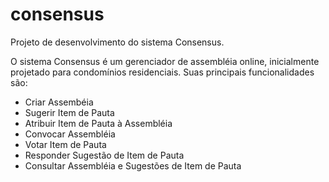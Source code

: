 # consensus
Projeto de desenvolvimento do sistema Consensus.

O sistema Consensus é um gerenciador de assembléia online, inicialmente projetado para condomínios residenciais. 
Suas principais funcionalidades são:

- Criar Assembéia
- Sugerir Item de Pauta
- Atribuir Item de Pauta à Assembléia
- Convocar Assembléia
- Votar Item de Pauta
- Responder Sugestão de Item de Pauta
- Consultar Assembléia e Sugestões de Item de Pauta
